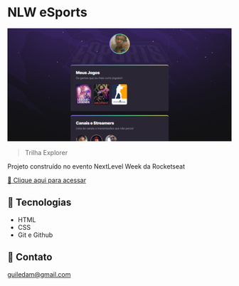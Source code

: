 # NLW eSports 

![preview](./.github/preview.png)

>   Trilha Explorer

Projeto construído no evento NextLevel Week da Rocketseat

[🔗 Clique aqui para acessar](https://guilenp.github.io/nlw-esports-explorer/)

## 🔨 Tecnologias
- HTML
- CSS
- Git e Github

## 📧 Contato
guiledam@gmail.com
